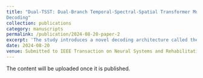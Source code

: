 ```yaml
---
title: "Dual-TSST: Dual-Branch Temporal-Spectral-Spatial Transformer Model for EEG (Under Review)
Decoding"
collection: publications
category: manuscripts
permalink: /publication/2024-08-20-paper-2 
excerpt: 'The study introduces a novel decoding architecture called the Dual-Branch Temporal-Spectral-Spatial Transformer (Dual-TSST) for decoding electroencephalography (EEG) signals. This architecture uses convolutional neural networks (CNNs) to extract temporal-spatial features from raw EEG data and temporal-spectral-spatial features from time-frequency domain data. These features are then integrated and processed by a transformer to capture global long-range dependencies in the non-stationary EEG signals, followed by classification using global average pooling and multi-layer perceptron blocks. The proposed method was evaluated on three public datasets (BCI IV 2a, BCI IV 2b, and SEED), achieving average accuracies of 80.67%, 88.64%, and 96.65%, respectively, outperforming over ten other state-of-the-art methods. This study highlights the potential of the Dual-TSST for high-performance EEG decoding and future CNN-Transformer applications.'
date: 2024-08-20
venue: Submitted to IEEE Transaction on Neural Systems and Rehabilitation Engineering
---
```


The content will be uploaded once it is published.
